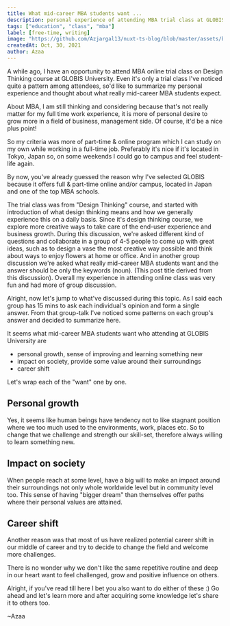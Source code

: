 ```yaml
---
title: What mid-career MBA students want ... 
description: personal experience of attending MBA trial class at GLOBIS University.
tags: ["education", "class", "mba"]
label: [free-time, writing]
image: "https://github.com/Azjargal13/nuxt-ts-blog/blob/master/assets/blog-writing.jpg"
createdAt: Oct, 30, 2021
author: Azaa
---
```


A while ago, I have an opportunity to attend MBA online trial class on Design Thinking course at GLOBIS University. Even it's only a trial class I've noticed quite a pattern among attendees, so'd like to summarize my personal experience and thought about what really mid-career MBA students expect.

About MBA, I am still thinking and considering because that's not really matter for my full time work experience, it is more of personal desire to grow more in a field of business, management side. Of course, it'd be a nice plus point!

So my criteria was more of part-time & online program which I can study on my own while working in a full-time job. Preferably it's nice if it's located in Tokyo, Japan so, on some weekends I could go to campus and feel student-life again.

By now, you've already guessed the reason why I've selected GLOBIS because it offers full & part-time online and/or campus, located in Japan and one of the top MBA schools.

The trial class was from "Design Thinking" course, and started with introduction of what design thinking means and how we generally experience this on a daily basis. Since it's design thinking course, we explore more creative ways to take care of the end-user experience and business growth. During this discussion, we're asked different kind of questions and collaborate in a group of 4-5 people to come up with great ideas, such as to design a vase the most creative way possible and think about ways to enjoy flowers at home or office. And in another group discussion we're asked what really mid-career MBA students want and the answer should be only the keywords (noun). (This post title derived from this discussion). Overall my experience in attending online class was very fun and had more of group discussion.

Alright, now let's jump to what've discussed during this topic. As I said each group has 15 mins to ask each individual's opinion and form a single answer. From that group-talk I've noticed some patterns on each group's answer and decided to summarize here.

It seems what mid-career MBA students want who attending at GLOBIS University are

- personal growth, sense of improving and learning something new
- impact on society, provide some value around their surroundings
- career shift

Let's wrap each of the "want" one by one.

## Personal growth

Yes, it seems like human beings have tendency not to like stagnant position where we too much used to the environments, work, places etc. So to change that we challenge and strength our skill-set, therefore always willing to learn something new. 

## Impact on society

When people reach at some level, have a big will to make an impact around their surroundings not only whole worldwide level but in community level too. This sense of having "bigger dream" than themselves offer paths where their personal values are attained.

## Career shift

Another reason was that most of us have realized potential career shift in our middle of career and try to decide to change the field and welcome more challenges.

There is no wonder why we don't like the same repetitive routine and deep in our heart want to feel challenged, grow and positive influence on others. 

Alright, if you've read till here I bet you also want to do either of these :)
Go ahead and let's learn more and after acquiring some knowledge let's share it to others too.

~Azaa